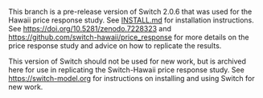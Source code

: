 This branch is a pre-release version of Switch 2.0.6 that was used for the
Hawaii price response study. See [INSTALL.md](INSTALL.md) for installation
instructions. See https://doi.org/10.5281/zenodo.7228323 and
https://github.com/switch-hawaii/price_response for more details on the price
response study and advice on how to replicate the results.

This version of Switch should not be used for new work, but is archived here for
use in replicating the Switch-Hawaii price response study. See
https://switch-model.org for instructions on installing and using Switch for new
work.

